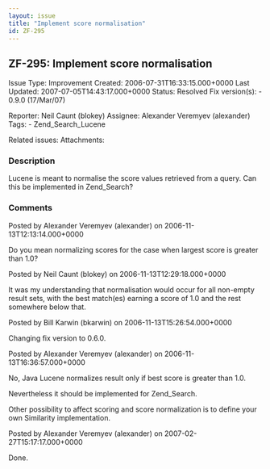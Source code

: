```yaml
---
layout: issue
title: "Implement score normalisation"
id: ZF-295
---
```


ZF-295: Implement score normalisation
-------------------------------------

 Issue Type: Improvement Created: 2006-07-31T16:33:15.000+0000 Last Updated: 2007-07-05T14:43:17.000+0000 Status: Resolved Fix version(s): - 0.9.0 (17/Mar/07)
 
 Reporter:  Neil Caunt (blokey)  Assignee:  Alexander Veremyev (alexander)  Tags: - Zend\_Search\_Lucene
 
 Related issues: 
 Attachments: 
### Description

Lucene is meant to normalise the score values retrieved from a query. Can this be implemented in Zend\_Search?

 

 

### Comments

Posted by Alexander Veremyev (alexander) on 2006-11-13T12:13:14.000+0000

Do you mean normalizing scores for the case when largest score is greater than 1.0?

 

 

Posted by Neil Caunt (blokey) on 2006-11-13T12:29:18.000+0000

It was my understanding that normalisation would occur for all non-empty result sets, with the best match(es) earning a score of 1.0 and the rest somewhere below that.

 

 

Posted by Bill Karwin (bkarwin) on 2006-11-13T15:26:54.000+0000

Changing fix version to 0.6.0.

 

 

Posted by Alexander Veremyev (alexander) on 2006-11-13T16:36:57.000+0000

No, Java Lucene normalizes result only if best score is greater than 1.0.

Nevertheless it should be implemented for Zend\_Search.

Other possibility to affect scoring and score normalization is to define your own Similarity implementation.

 

 

Posted by Alexander Veremyev (alexander) on 2007-02-27T15:17:17.000+0000

Done.

 

 